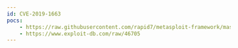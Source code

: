 ```yaml
---
id: CVE-2019-1663
pocs:
    - https://raw.githubusercontent.com/rapid7/metasploit-framework/master/modules/exploits/linux/http/cve_2019_1663_cisco_rmi_rce.rb
    - https://www.exploit-db.com/raw/46705
---
```

